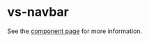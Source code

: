vs-navbar
=============

See the [component page](http://polymer.github.io/vs-navbar) for more information.
